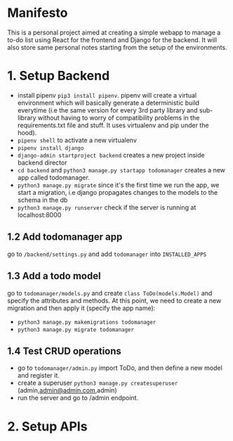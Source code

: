 # Manifesto

This is a personal project aimed at creating a simple webapp to manage a to-do list using React for the frontend and Django for the backend. It will also store same personal notes starting from the setup of the environments. 

# 1. Setup Backend
- install pipenv `pip3 install pipenv`. pipenv will create a virtual environment which will basically generate a deterministic build everytime (i.e the same version for every 3rd party library and sub-library without having to worry of compatibility problems in the requirements.txt file and stuff. It uses virtualenv and pip under the hood).
- `pipenv shell` to activate a new virtualenv
- `pipenv install django`
- `django-admin startproject backend` creates a new project inside backend director
- `cd backend` and `python3 manage.py startapp todomanager` creates a new app called todomanager.
- `python3 manage.py migrate` since it's the first time we run the app, we start a migration, i.e django propagates changes to the models to the schema in the db
- `python3 manage.py runserver` check if the server is running at localhost:8000

## 1.2 Add todomanager app
 go to `/backend/settings.py` and add `todomanager` into `INSTALLED_APPS`

## 1.3 Add a todo model
go to `todomanager/models.py` and create `class ToDo(models.Model)` and specify the attributes and methods.
At this point, we need to create a new migration and then apply it (specify the app name):
- `python3 manage.py makemigrations todomanager`
- `python3 manage.py migrate todomanager`

## 1.4 Test CRUD operations
- go to `todomanager/admin.py` import ToDo, and then define a new model and register it.
- create a superuser `python3 manage.py createsuperuser` (admin,admin@admin.com,admin)
- run the server and go to /admin endpoint.

# 2. Setup APIs